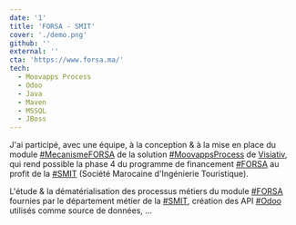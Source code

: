 ```yaml
---
date: '1'
title: 'FORSA - SMIT'
cover: './demo.png'
github: ''
external: ''
cta: 'https://www.forsa.ma/'
tech:
  - Moovapps Process
  - Odoo
  - Java
  - Maven
  - MSSQL
  - JBoss
---
```



J'ai participé, avec une équipe, à la conception & à la mise en place du module [#MecanismeFORSA]() de la solution [#MoovappsProcess](https://moovapps.com) de [Visiativ](https://visiativ.com), qui rend possible la phase 4 du programme de financement [#FORSA](https://forsa.ma) au profit de la [#SMIT](https://smit.gov.ma) (Société Marocaine d'Ingénierie Touristique).

L'étude & la dématérialisation des processus métiers du module [#FORSA](https://forsa.ma) fournies par le département métier de la [#SMIT](https://smit.gov.ma), création des API [#Odoo](https://www.odoo.com/fr_FR) utilisés comme source de données, ...